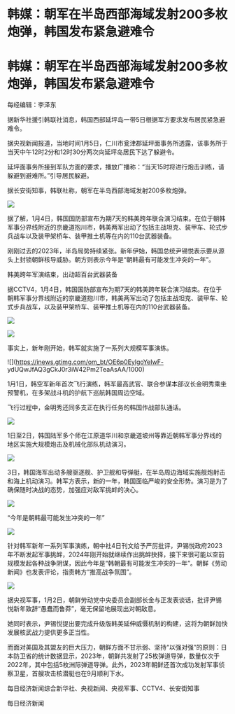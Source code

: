# 韩媒：朝军在半岛西部海域发射200多枚炮弹，韩国发布紧急避难令

# 韩媒：朝军在半岛西部海域发射200多枚炮弹，韩国发布紧急避难令

每经编辑：李泽东

据新华社援引韩联社消息，韩国西部延坪岛一带5日根据军方要求发布居民紧急避难令。

据央视新闻报道，当地时间1月5日，仁川市瓮津郡延坪面事务所透露，该事务所于当天中午12时2分和12时30分两次向延坪岛居民下达了躲避令。

延坪面事务所接到军队方面的要求，播放广播称：“当天15时将进行炮击训练，请躲避到避难所。”引导居民躲避。

据长安街知事，韩联社称，朝军在半岛西部海域发射200多枚炮弹。

![](https://inews.gtimg.com/om_bt/O7b5Awjj03aNeC_3pJaPRVlAU2wL0yOXX0vO1Y4x6U0jsAA/1000)

据了解，1月4日，韩国国防部宣布为期7天的韩美跨年联合演习结束。在位于朝韩军事分界线附近的京畿道抱川市，韩美两军出动了包括主战坦克、装甲车、轮式步兵战车以及装甲架桥车、装甲推土机等在内的110台武器装备。

刚刚过去的2023年，半岛局势持续紧张。新年伊始，韩国总统尹锡悦表示要从源头上封锁朝鲜核导威胁。朝方则表示今年是“朝韩最有可能发生冲突的一年”。

韩美跨年军演结束，出动超百台武器装备

据CCTV4，1月4日，韩国国防部宣布为期7天的韩美跨年联合演习结束。在位于朝韩军事分界线附近的京畿道抱川市，韩美两军出动了包括主战坦克、装甲车、轮式步兵战车，以及装甲架桥车、装甲推土机等在内的110台武器装备。

![](https://inews.gtimg.com/om_bt/OirGoL8aVoTZ52L3griT6_P-6-vDHsc_NY7Uzgk2uuamQAA/1000)

![](https://inews.gtimg.com/om_bt/Owbiu8SCU54U-c9Xa_mYkKexQ_5X5hGkrBL0hvVAwBkioAA/1000)

事实上，新年刚开始，韩军就实施了一系列大规模军事演练。

![](https://inews.gtimg.com/om_bt/OE6p0EylgoYeIwF-
ydUQwJfAQ3gCkJ0r3iW42Pm2TeaAsAA/1000)

1月1日，韩空军新年首次飞行演练，韩军最高武官、联合参谋本部议长金明秀乘坐预警机，在多架战斗机的护航下巡航韩国周边空域。

飞行过程中，金明秀还同多支正在执行任务的韩国作战部队通话。

![](https://inews.gtimg.com/om_bt/Oc0XA5BiCR_T5Nt1zdMRgjQGSFAFZDWRBVQriI28eUTBkAA/1000)

1日至2日，韩国陆军多个师在江原道华川和京畿道坡州等靠近朝韩军事分界线的地区实施大规模炮击及机械化部队机动演习。

![](https://inews.gtimg.com/om_bt/Oj4aAsK1KbYgSrx8H5Vz4yoCzFgeWq5OSXlAkVqj6qRnYAA/1000)

3日，韩国海军出动多艘驱逐舰、护卫舰和导弹艇，在半岛周边海域实施舰炮射击和海上机动演习。韩军方表示，新的一年，韩国面临严峻的安全形势。演习是为了确保随时决战的态势，加强应对敌军挑衅的决心。

![](https://inews.gtimg.com/om_bt/Ohd8-Z2l9jFFbeCac7XPJoIw89B7WhWPKMFyC1fg6znr4AA/1000)

“今年是朝韩最可能发生冲突的一年”

![](https://inews.gtimg.com/om_bt/OiOOvDVJjS69GyyOH0A_IH6B1To40BbIKlQJLB_4tKJ7EAA/1000)

针对韩军新年一系列军事演练，朝中社4日刊文给予严厉批评，尹锡悦政府2023年不断发起军事挑衅，2024年刚开始就继续作出挑衅抉择，接下来很可能以空前规模发起各种战争阴谋，因此今年是“韩朝最有可能发生冲突的一年”。朝鲜《劳动新闻》也发表评论，指责韩方“推高战争氛围”。

![](https://inews.gtimg.com/om_bt/OoEvocaRdGS3Me8JfmNmCBSxADDmfjT1YnJjrFbtm2XQ4AA/1000)

据央视军事，1月2日，朝鲜劳动党中央委员会副部长金与正发表谈话，批评尹锡悦新年致辞“愚蠢而鲁莽”，毫无保留地展现出对朝敌意。

她同时表示，尹锡悦提出要完成升级版韩美延伸威慑机制的构建，这将为朝鲜加快发展核武战力提供更多正当性。

而面对美国及其盟友的巨大压力，朝鲜方面不甘示弱、坚持“以强对强”的原则：日本防卫省的统计数据显示，2023年，朝鲜共发射了25枚弹道导弹，数量仅次于2022年，其中包括5枚洲际弹道导弹。此外，2023年朝鲜还首次成功发射军事侦察卫星，首艘攻击核潜艇也在9月顺利下水。

每日经济新闻综合新华社、央视新闻、央视军事、CCTV4、长安街知事

每日经济新闻

